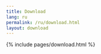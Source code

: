 ```yaml
---
title: Download
lang: ru
permalink: /ru/download.html
layout: download
---
```


{% include pages/download.html %}
